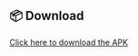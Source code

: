 ## 📦 Download

[Click here to download the APK](https://github.com/msherazsadiq/DermaScan/releases/download/v0.1.0/app.apk)


